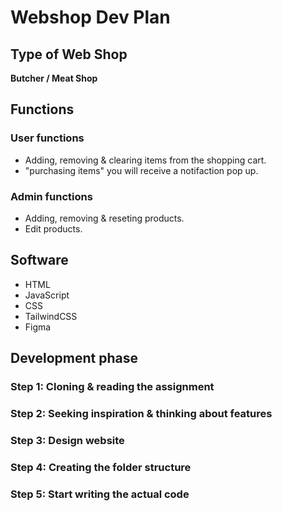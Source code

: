 # Webshop Dev Plan

## Type of Web Shop

**Butcher / Meat Shop**

## Functions

### User functions

- Adding, removing & clearing items from the shopping cart.
- "purchasing items" you will receive a notifaction pop up.

### Admin functions

- Adding, removing & reseting products.
- Edit products.

## Software

- HTML
- JavaScript
- CSS
- TailwindCSS
- Figma

## Development phase

### Step 1: Cloning & reading the assignment

### Step 2: Seeking inspiration & thinking about features

### Step 3: Design website

### Step 4: Creating the  folder structure

### Step 5: Start writing the actual code
